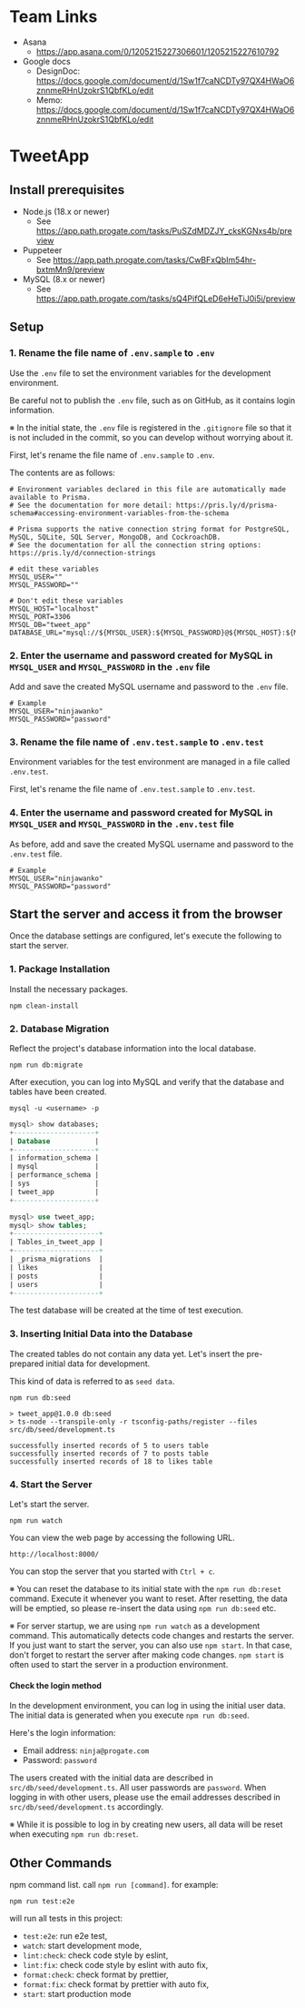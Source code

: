# Team Links

- Asana
  - https://app.asana.com/0/1205215227306601/1205215227610792
- Google docs
  - DesignDoc: https://docs.google.com/document/d/1Sw1f7caNCDTy97QX4HWaO6znnmeRHnUzokrS1QbfKLo/edit
  - Memo: https://docs.google.com/document/d/1Sw1f7caNCDTy97QX4HWaO6znnmeRHnUzokrS1QbfKLo/edit

# TweetApp

## Install prerequisites

- Node.js (18.x or newer)
  - See <https://app.path.progate.com/tasks/PuSZdMDZJY_cksKGNxs4b/preview>
- Puppeteer
  - See <https://app.path.progate.com/tasks/CwBFxQbIm54hr-bxtmMn9/preview>
- MySQL (8.x or newer)
  - See <https://app.path.progate.com/tasks/sQ4PifQLeD6eHeTiJ0i5i/preview>

## Setup

### 1. Rename the file name of `.env.sample` to `.env`

Use the `.env` file to set the environment variables for the development environment.

Be careful not to publish the `.env` file, such as on GitHub, as it contains login information.

※ In the initial state, the `.env` file is registered in the `.gitignore` file so that it is not included in the commit, so you can develop without worrying about it.

First, let's rename the file name of `.env.sample` to `.env`.

The contents are as follows:

```text
# Environment variables declared in this file are automatically made available to Prisma.
# See the documentation for more detail: https://pris.ly/d/prisma-schema#accessing-environment-variables-from-the-schema

# Prisma supports the native connection string format for PostgreSQL, MySQL, SQLite, SQL Server, MongoDB, and CockroachDB.
# See the documentation for all the connection string options: https://pris.ly/d/connection-strings

# edit these variables
MYSQL_USER=""
MYSQL_PASSWORD=""

# Don't edit these variables
MYSQL_HOST="localhost"
MYSQL_PORT=3306
MYSQL_DB="tweet_app"
DATABASE_URL="mysql://${MYSQL_USER}:${MYSQL_PASSWORD}@${MYSQL_HOST}:${MYSQL_PORT}/${MYSQL_DB}"
```

### 2. Enter the username and password created for MySQL in `MYSQL_USER` and `MYSQL_PASSWORD` in the `.env` file

Add and save the created MySQL username and password to the `.env` file.

```text
# Example
MYSQL_USER="ninjawanko"
MYSQL_PASSWORD="password"
```

### 3. Rename the file name of `.env.test.sample` to `.env.test`

Environment variables for the test environment are managed in a file called `.env.test`.

First, let's rename the file name of `.env.test.sample` to `.env.test`.

### 4. Enter the username and password created for MySQL in `MYSQL_USER` and `MYSQL_PASSWORD` in the `.env.test` file

As before, add and save the created MySQL username and password to the `.env.test` file.

```text
# Example
MYSQL_USER="ninjawanko"
MYSQL_PASSWORD="password"
```

## Start the server and access it from the browser

Once the database settings are configured, let's execute the following to start the server.

### 1. Package Installation

Install the necessary packages.

```terminal
npm clean-install
```

### 2. Database Migration

Reflect the project's database information into the local database.

```terminal
npm run db:migrate
```

After execution, you can log into MySQL and verify that the database and tables have been created.

```terminal
mysql -u <username> -p
```

```sql
mysql> show databases;
+--------------------+
| Database           |
+--------------------+
| information_schema |
| mysql              |
| performance_schema |
| sys                |
| tweet_app          |
+--------------------+
```

```sql
mysql> use tweet_app;
mysql> show tables;
+---------------------+
| Tables_in_tweet_app |
+---------------------+
| _prisma_migrations  |
| likes               |
| posts               |
| users               |
+---------------------+
```

The test database will be created at the time of test execution.

### 3. Inserting Initial Data into the Database

The created tables do not contain any data yet. Let's insert the pre-prepared initial data for development.

This kind of data is referred to as `seed data`.

```terminal
npm run db:seed

> tweet_app@1.0.0 db:seed
> ts-node --transpile-only -r tsconfig-paths/register --files src/db/seed/development.ts

successfully inserted records of 5 to users table
successfully inserted records of 7 to posts table
successfully inserted records of 18 to likes table
```

### 4. Start the Server

Let's start the server.

```terminal
npm run watch
```

You can view the web page by accessing the following URL.

`http://localhost:8000/`

You can stop the server that you started with `Ctrl + c`.

※ You can reset the database to its initial state with the `npm run db:reset` command. Execute it whenever you want to reset. After resetting, the data will be emptied, so please re-insert the data using `npm run db:seed` etc.

※ For server startup, we are using `npm run watch` as a development command. This automatically detects code changes and restarts the server. If you just want to start the server, you can also use `npm start`. In that case, don't forget to restart the server after making code changes. `npm start` is often used to start the server in a production environment.

#### Check the login method

In the development environment, you can log in using the initial user data. The initial data is generated when you execute `npm run db:seed`.

Here's the login information:

- Email address: `ninja@progate.com`
- Password: `password`

The users created with the initial data are described in `src/db/seed/development.ts`. All user passwords are `password`. When logging in with other users, please use the email addresses described in `src/db/seed/development.ts` accordingly.

※ While it is possible to log in by creating new users, all data will be reset when executing `npm run db:reset`.


## Other Commands

npm command list. call `npm run [command]`. for example:

```:console
npm run test:e2e
```

will run all tests in this project:

- `test:e2e`: run e2e test,
- `watch`: start development mode,
- `lint:check`: check code style by eslint,
- `lint:fix`: check code style by eslint with auto fix,
- `format:check`: check format by prettier,
- `format:fix`: check format by prettier with auto fix,
- `start`: start production mode
